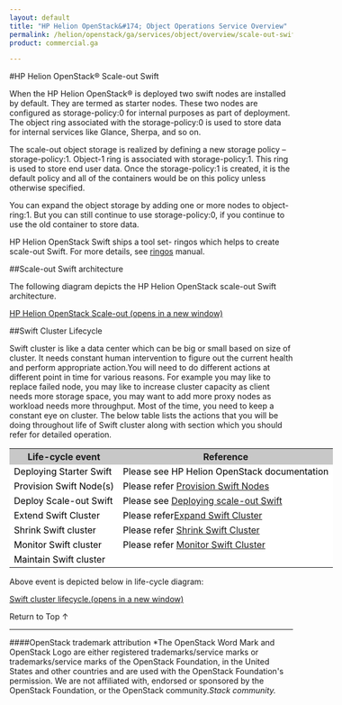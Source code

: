 ```yaml
---
layout: default
title: "HP Helion OpenStack&#174; Object Operations Service Overview"
permalink: /helion/openstack/ga/services/object/overview/scale-out-swift/
product: commercial.ga

---
```

<!--UNDER REVISION-->

<script>

function PageRefresh {
onLoad="window.refresh"
}

PageRefresh();

</script>

<!--
<p style="font-size: small;"> <a href="/helion/openstack/ga/services/object/overview/">&#9664; PREV</a> | <a href="/helion/openstack/services/overview/">&#9650; UP</a> | <a href="/helion/openstack/ga/services/swift/deployment-scale-out/"> NEXT &#9654</a> </p>
-->

#HP Helion OpenStack&reg; Scale-out Swift

<!---
HP Helion OpenStack&reg; offers  an optional Swift scale-out cluster instance of between two and twelve servers that is used for production cloud Object storage use. Scale-Out Swift extends the Starter Swift Cluster, which enables greater capacity while maintaining any initial data present in Starter Swift. --->



When the HP Helion OpenStack&reg; is deployed two swift nodes are installed by default. They are termed as starter nodes. These two nodes are configured as storage-policy:0 for internal purposes as part of deployment. The object ring associated with the storage-policy:0 is used to store data for internal services like Glance, Sherpa, and so on. 

The scale-out object storage is realized by defining a new storage policy – storage-policy:1. Object-1 ring is associated with storage-policy:1. This ring is used to store end user data. Once the storage-policy:1 is created,  it is the default policy and all of the containers would be on this policy unless otherwise specified.


You can expand the object storage by adding one or more nodes to object-ring:1. But you can still continue to use storage-policy:0, if you continue to use the old container to store data.

HP Helion OpenStack Swift ships a tool set- ringos which helps to create scale-out Swift. For more details, see [ringos]( /helion/openstack/GA1/services/object/pyringos/) manual.


##Scale-out Swift architecture 

The following diagram depicts the HP Helion OpenStack scale-out Swift architecture.

<a href="javascript:window.open('/content/documentation/media/swift_deployment-architecture-different-object-without-overcloud-controller-nodes.png','_blank','toolbar=no,menubar=no,resizable=yes,scrollbars=yes')">HP Helion OpenStack Scale-out (opens in a new window)</a>



##Swift Cluster Lifecycle

Swift cluster is like a data center which can be big or small based on size of cluster. It needs constant human intervention to figure out the current health and perform appropriate action.You will need to do different actions at different point in time for various reasons. For example you may like to replace failed node, you may like to increase cluster capacity as client needs more storage space, you may want to add more proxy nodes as workload needs more throughput. Most of the time, you need to keep a constant eye on cluster. The below table lists the actions that you will be doing throughout life of Swift cluster along with section which you should refer for detailed operation.

<table style="text-align: left; vertical-align: top; width:650px;">
<tr style="background-color: #C8C8C8;">
	<th><center>Life-cycle event<center></th>
	<th><center>Reference</center></th>
    </tr>
<tr style="background-color: white; color: black;">
	<td>Deploying Starter Swift</td>
	<td>Please see HP Helion OpenStack documentation</td>
   </tr>
<tr style="background-color: white; color: black;">
	<td>Provision Swift Node(s) </td>
	<td>Please refer <a href="/helion/openstack/ga/services/swift/provision-nodes/">Provision Swift Nodes</a></td> 
</td>
   </tr>
<tr style="background-color: white; color: black;">
	<td>Deploy Scale-out Swift</td>
	<td>Please see <a href=" /helion/openstack/ga/services/swift/deployment-scale-out/">Deploying scale-out Swift</a></td>
    </tr>
<tr style="background-color: white; color: black;">
	<td>Extend Swift Cluster</td>
	<td>Please refer<a href="/helion/openstack/ga/services/object/swift/expand-cluster/">Expand Swift Cluster</a></td>
    </tr>
<tr style="background-color: white; color: black;">
	<td>Shrink Swift cluster</td>
	<td>Please refer <a href="/helion/openstack/ga/services/object/swift/shrink-cluster/">Shrink Swift Cluster</a></td>
    </tr>
<tr style="background-color: white; color: black;">
	<td>Monitor Swift cluster</td>
	<td>Please refer <a href="/helion/openstack/ga/services/object/swift/Monitor-cluster/">Monitor Swift Cluster</a></td>
    </tr>
<tr style="background-color: white; color: black;">
	<td>Maintain Swift cluster</td>
	<td></a></td>
    </tr>
</table>

Above event is depicted below in life-cycle diagram:

<a href="javascript:window.open('/content/documentation/media/swift-cluster-lifecycle.png','_blank','toolbar=no,menubar=no,resizable=yes,scrollbars=yes')">Swift cluster lifecycle.(opens in a new window) </a> 



<!---
##Scale-out Swift deployment

For deploying scale-out Swift refer the following sections:


* [Provision Swift Node(s)]( /helion/openstack/ga/services/swift/provision-nodes/)
* [Deploy Scale-out Swift]( /helion/openstack/ga/services/swift/deployment-scale-out/)
* [Expand Swift Cluster]( /helion/openstack/ga/services/object/swift/expand-cluster/)
* [Monitor Swift Cluster]( /helion/openstack/ga/services/object/swift/Monitor-cluster/)
* [Shrink Swift Cluster]( /helion/openstack/ga/services/object/swift/shrink-cluster/)

--->







<a href="#top" style="padding:14px 0px 14px 0px; text-decoration: none;"> Return to Top &#8593; </a>

----
####OpenStack trademark attribution
*The OpenStack Word Mark and OpenStack Logo are either registered trademarks/service marks or trademarks/service marks of the OpenStack Foundation, in the United States and other countries and are used with the OpenStack Foundation's permission. We are not affiliated with, endorsed or sponsored by the OpenStack Foundation, or the OpenStack community.*Stack community.*
